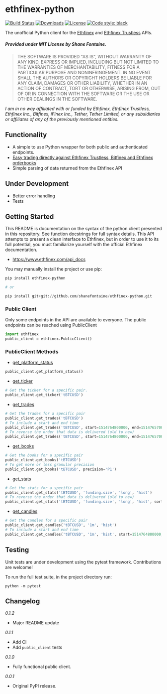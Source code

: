 # ethfinex-python

[![Build Status](https://travis-ci.org/shanefontaine/ethfinex-python.svg?branch=master)](https://travis-ci.org/shanefontaine/ethfinex-python)
[![Downloads](https://pepy.tech/badge/ethfinex-python)](https://pepy.tech/project/ethfinex-python)
[![License](http://img.shields.io/badge/license-MIT-blue.svg)](https://raw.githubusercontent.com/shanefontaine/ethfinex-python/master/LICENSE)
[![Code style: black](https://img.shields.io/badge/code%20style-black-000000.svg)](https://github.com/ambv/black)

The unofficial Python client for the [Ethfinex](https://www.ethfinex.com/api_docs) and [Ethfinex Trustless](https://ethfinex.docs.apiary.io/#) APIs.

##### Provided under MIT License by Shane Fontaine.
> THE SOFTWARE IS PROVIDED "AS IS", WITHOUT WARRANTY OF ANY KIND, EXPRESS OR
IMPLIED, INCLUDING BUT NOT LIMITED TO THE WARRANTIES OF MERCHANTABILITY, FITNESS
FOR A PARTICULAR PURPOSE AND NONINFRINGEMENT. IN NO EVENT SHALL THE AUTHORS OR
COPYRIGHT HOLDERS BE LIABLE FOR ANY CLAIM, DAMAGES OR OTHER LIABILITY, WHETHER
IN AN ACTION OF CONTRACT, TORT OR OTHERWISE, ARISING FROM, OUT OF OR IN
CONNECTION WITH THE SOFTWARE OR THE USE OR OTHER DEALINGS IN THE SOFTWARE.

_I am in no way affiliated with or funded by Ethfinex, Ethfinex Trustless, Ethfinex Inc., Bitfinex, iFinex Inc., Tether, Tether Limited, or any subsidiaries or affiliates of any of the previously mentioned entities._

## Functionality
- A simple to use Python wrapper for both public and authenticated endpoints.
- [Easy trading directly against Ethfinex Trustless, Bitfinex and Ethfinex orderbooks](https://blog.ethfinex.com/introducing-ethfinex-trustless-2f7390955fe0/)
- Simple parsing of data returned from the Ethfinex API

## Under Development
- Better error handling
- Tests

## Getting Started
This README is documentation on the syntax of the python client presented in this repository. See function docstrings for full syntax details.
This API attempts to present a clean interface to Ethfinex, but in order to use it to its full potential, you must familiarize yourself with the official Ethfinex documentation.

- https://www.ethfinex.com/api_docs

You may manually install the project or use pip:

```python
pip install ethfinex-python

# or

pip install git+git://github.com/shanefontaine/ethfinex-python.git
```

### Public Client
Only some endpoints in the API are available to everyone. The public endpoints can be reached using PublicClient

```python
import ethfinex
public_client = ethfinex.PublicClient()
```

### PublicClient Methods
- [get_platform_status](https://docs.bitfinex.com/v2/reference#rest-public-platform-status)
```python
public_client.get_platform_status()
```

- [get_ticker](https://docs.bitfinex.com/v2/reference#rest-public-ticker)
```python
# Get the ticker for a specific pair.
public_client.get_ticker('tBTCUSD')
```

- [get_trades](https://docs.bitfinex.com/v2/reference#rest-public-trades)
```python
# Get the trades for a specific pair
public_client.get_trades('tBTCUSD')
# To include a start and end time
public_client.get_trades('tBTCUSD', start=1514764800000, end=1514765700000)
# To reverse the order that data is delivered (old to new)
public_client.get_trades('tBTCUSD', start=1514764800000, end=1514765700000, sort=1)
```

- [get_books](https://docs.bitfinex.com/v2/reference#rest-public-books)
```python
# Get the books for a specific pair
public_client.get_books('tBTCUSD')
# To get more or less granular precision
public_client.get_books('tBTCUSD', precision='P1')
```

- [get_stats](https://docs.bitfinex.com/v2/reference#rest-public-stats)
```python
# Get the stats for a specific pair
public_client.get_stats('tBTCUSD', 'funding.size', 'long', 'hist')
# To reverse the order that data is delivered (old to new)
public_client.get_stats('tBTCUSD', 'funding.size', 'long', 'hist', sort=1)
```

- [get_candles](https://docs.bitfinex.com/v2/reference#rest-public-candles)
```python
# Get the candles for a specific pair
public_client.get_candles('tBTCUSD', '1m', 'hist')
# To include a start and end time
public_client.get_candles('tBTCUSD', '1m', 'hist', start=1514764800000, end=1514765700000)
```

## Testing
Unit tests are under development using the pytest framework. Contributions are welcome!

To run the full test suite, in the project directory run:

```
python -m pytest
```

## Changelog

_0.1.2_
- Major README update

_0.1.1_
- Add CI
- Add `public_client` tests

_0.1.0_
- Fully functional public client.

_0.0.1_
- Original PyPI release.
